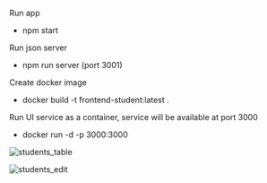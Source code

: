 Run app 

- npm start


Run json server 

- npm run server (port 3001)


Create docker image


- docker build -t frontend-student:latest .


Run UI service as a container, service will be available at port 3000


- docker run -d -p 3000:3000 <image id>



![students_table](https://github.com/user-attachments/assets/60c3f48a-e961-4041-ab0c-0ef3a4fca3d7)

![students_edit](https://github.com/user-attachments/assets/a8a3fd27-b211-4202-bd56-d8e5688e3dc1)







